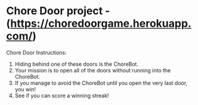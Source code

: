 # Chore Door project - (https://choredoorgame.herokuapp.com/)
Chore Door
Instructions:
1. Hiding behind one of these doors is the ChoreBot.
2. Your mission is to open all of the doors without running into the ChoreBot.
3. If you manage to avoid the ChoreBot until you open the very last door, you win!
4. See if you can score a winning streak!
